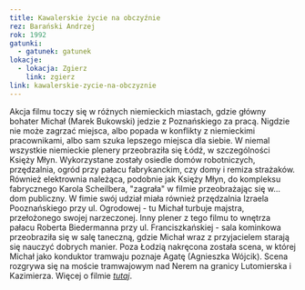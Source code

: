 ```yaml
---
title: Kawalerskie życie na obczyźnie
rez: Barański Andrzej
rok: 1992
gatunki: 
  - gatunek: gatunek
lokacje:
  - lokacja: Zgierz
    link: zgierz
link: kawalerskie-zycie-na-obczyznie
---
```

Akcja filmu toczy się w różnych niemieckich miastach, gdzie główny bohater Michał (Marek Bukowski) jedzie z Poznańskiego za pracą. Nigdzie nie może zagrzać miejsca, albo popada w konflikty z niemieckimi pracownikami, albo sam szuka lepszego miejsca dla siebie. 
W niemal wszystkie niemieckie plenery przeobraziła się Łódź, w szczególności Księży Młyn. Wykorzystane zostały osiedle domów robotniczych, przędzalnia, ogród przy pałacu fabrykanckim, czy domy i remiza strażaków. Również elektrownia należąca, podobnie jak Księży Młyn, do kompleksu fabrycznego Karola Scheilbera, "zagrała" w filmie przeobrażając się w... dom publiczny. W fimie swój udział miała również przędzalnia Izraela Pooznańskiego przy ul. Ogrodowej - tu Michał turbuje majstra, przełożonego swojej narzeczonej. Inny plener z tego filmu to wnętrza pałacu Roberta Biedermanna przy ul. Franciszkańskiej - sala kominkowa przeobraziła się w salę taneczną, gdzie Michał wraz z przyjacielem starają się nauczyć dobrych manier.
Poza Łodzią nakręcona została scena, w której Michał jako konduktor tramwaju poznaje Agatę (Agnieszka Wójcik). Scena rozgrywa się na moście tramwajowym nad Nerem na granicy Lutomierska i Kazimierza.
Więcej o filmie [*tutaj*](http://www.filmpolski.pl/fp/index.php?film=123392).
